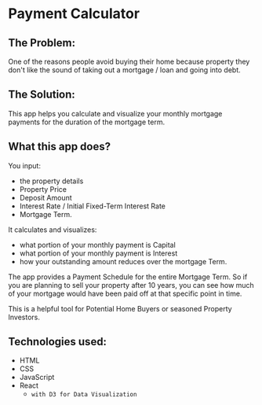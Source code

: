 # Payment Calculator

## The Problem:

One of the reasons people avoid buying their home because property they don't like the sound of taking out a mortgage / loan and going into debt.

## The Solution:

This app helps you calculate and visualize your monthly mortgage payments for the duration of the mortgage term.

## What this app does?

You input:

- the property details
- Property Price
- Deposit Amount
- Interest Rate / Initial Fixed-Term Interest Rate
- Mortgage Term.

It calculates and visualizes:

- what portion of your monthly payment is Capital
- what portion of your monthly payment is Interest
- how your outstanding amount reduces over the mortgage Term.

The app provides a Payment Schedule for the entire Mortgage Term. So if you are planning to sell your property after 10 years, you can see how much of your mortgage would have been paid off at that specific point in time.

This is a helpful tool for Potential Home Buyers or seasoned Property Investors.

## Technologies used:

- HTML
- CSS
- JavaScript
- React
  - `with D3 for Data Visualization`

